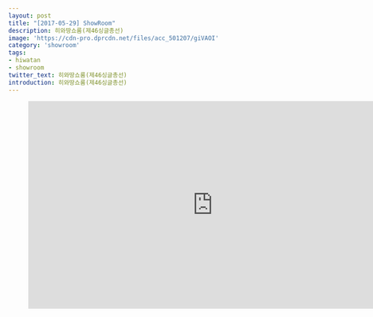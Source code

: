 ```yaml
---
layout: post
title: "[2017-05-29] ShowRoom"
description: 히와땅쇼룸(제46싱글총선)
image: 'https://cdn-pro.dprcdn.net/files/acc_501207/giVAOI'
category: 'showroom'
tags:
- hiwatan
- showroom
twitter_text: 히와땅쇼룸(제46싱글총선)
introduction: 히와땅쇼룸(제46싱글총선)
---
```

<figure class="video_container">
<iframe width="740" height="416" src="https://serviceapi.nmv.naver.com/flash/convertIframeTag.nhn?vid=EC2A4AEFBB0FF24836BB264FEEF201E046B6&outKey=V124fcf0a5c23301b6582c28d5d3569133517af7c826613ea0d8bc28d5d3569133517" frameborder="no" scrolling="no"></iframe>
</figure>
